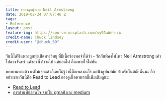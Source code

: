 ```yaml
---
title: เพลงลูกทุ่งและ Neil Armstrong
date: 2019-02-24 07:07:48 Z
tags:
- Reference
layout: post
feature-img: https://source.unsplash.com/xy9AaWeh-rw
credit-name: chuck lindsey
credit-user: "@chuck_59"
---
```


วันนี้ได้ฟังเพลงลูกทุ่งเปิดทางวิทยุ ที่มีเนื้อร้องพอจำได้ว่า - รักกับพี่คงไม่ไหว Neil Armstrong เค้าไปดวงจันทร์ แต่ของพี่ ถ้าจะไป แค่ยอดไผ่ ก็คงหายใจไม่ทัน

พยายามหาแล้ว แต่ไม่เจอแล้วก็เลยไม่รู้ว่านี่คือเพลงอะไร แต่ฟังดูทันสมัย สำหรับในสมัยนั้นนะ อีกอย่างของวันนี้คือ Read to Lead ลองดูเนื้อหาพวกนี้เพิ่มเติมดูนะ:

- [Read to Lead](https://medium.com/@ricky.mcalister/read-to-lead-2625235af7b5)
- [การอ่านที่น่าสนใจ จากใน gmail และ medium](https://medium.com/@RyanHoliday/how-to-digest-books-above-your-level-and-increase-your-intelligence-a11bd134da13)
